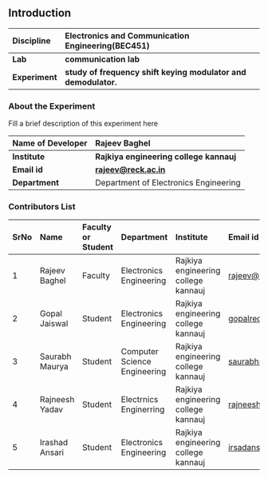 ## Introduction


<b>Discipline | <b> Electronics and Communication Engineering(BEC451)
:--|:--|
<b> Lab | <b> communication lab
<b> Experiment|     <b>study of frequency shift keying modulator and demodulator.

### About the Experiment 

Fill a brief description of this experiment here

<b>Name of Developer | <b> Rajeev Baghel 
:--|:--|
<b> Institute | <b>  Rajkiya engineering college kannauj
<b> Email id|     <b>  rajeev@reck.ac.in
<b> Department |  Department of Electronics Engineering

### Contributors List

SrNo | Name | Faculty or Student | Department| Institute | Email id
:--|:--|:--|:--|:--|:--|
1 | Rajeev Baghel | Faculty | Electronics Engineering | Rajkiya engineering college kannauj | rajeev@reck.ac.in
2 |Gopal Jaiswal | Student | Electronics Engineering | Rajkiya engineering college kannauj | gopalreck27@gmail.com
3 |Saurabh Maurya |Student| Computer Science Engineering| Rajkiya engineering college kannauj| saurabhmauryasultan@gmail.com
4 |Rajneesh Yadav |Student| Electrnics Enginerring| Rajkiya engineering college kannauj| rajneeshyadav1718@gmail.com
5 |Irashad Ansari| Student| Electronics Engineering| Rajkiya engineering college kannauj| irsadansari619@gmail.com

